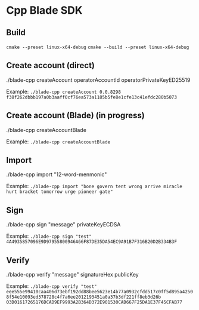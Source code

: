 # Cpp Blade SDK

## Build

`cmake --preset linux-x64-debug`
`cmake --build --preset linux-x64-debug`

## Create account (direct)

./blade-cpp createAccount operatorAccountId operatorPrivateKeyED25519

Example: `./blade-cpp createAccount 0.0.8298 f38f262dbbb197a0b3aaff0cf76ea573a1185b5fe8e1cfe13c41efdc280b5073`


## Create account (Blade) (in progress)

./blade-cpp createAccountBlade 

Example: `./blade-cpp createAccountBlade`

## Import

./blade-cpp import "12-word-menmonic" 

Example: `./blade-cpp import "bone govern tent wrong arrive miracle hurt bracket tomorrow urge pioneer gate"`

## Sign

./blade-cpp sign "message" privateKeyECDSA

Example: `./blade-cpp sign "test" 4A4935857096E9D97955800946A66F87DE35DA54EC9A91B7F316B20D2B334B3F`

## Verify

./blade-cpp verify "message" signatureHex publicKey

Example: `./blade-cpp verify "test" eee555e99410caa406d73ebf192dd88bee5623e14b77a0932cfdd517c0ff5d895a42508f54e10093ed378728c4f7a6ee2012193451a0a37b3df221ff8eb3d26b 03D01617265176DCAD9EF9993A2B364D372E901530CAD667F25DA1E37F45CFAB77`
